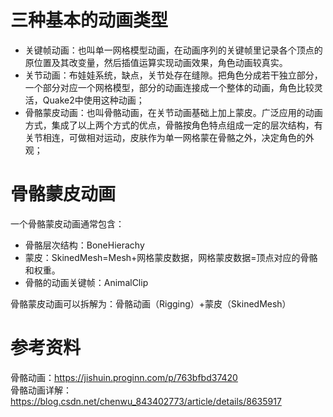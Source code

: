 
# 三种基本的动画类型
* 关键帧动画：也叫单一网格模型动画，在动画序列的关键帧里记录各个顶点的原位置及其改变量，然后插值运算实现动画效果，角色动画较真实。
* 关节动画：布娃娃系统，缺点，关节处存在缝隙。把角色分成若干独立部分，一个部分对应一个网格模型，部分的动画连接成一个整体的动画，角色比较灵活，Quake2中使用这种动画；
* 骨骼蒙皮动画：也叫骨骼动画，在关节动画基础上加上蒙皮。广泛应用的动画方式，集成了以上两个方式的优点，骨骼按角色特点组成一定的层次结构，有关节相连，可做相对运动，皮肤作为单一网格蒙在骨骼之外，决定角色的外观；

# 骨骼蒙皮动画
一个骨骼蒙皮动画通常包含：
* 骨骼层次结构：BoneHierachy
* 蒙皮：SkinedMesh=Mesh+网格蒙皮数据，网格蒙皮数据=顶点对应的骨骼和权重。  
* 骨骼的动画关键帧：AnimalClip

骨骼蒙皮动画可以拆解为：骨骼动画（Rigging）+蒙皮（SkinedMesh）


# 参考资料
骨骼动画：<https://jishuin.proginn.com/p/763bfbd37420>  
骨骼动画详解：<https://blog.csdn.net/chenwu_843402773/article/details/8635917>


